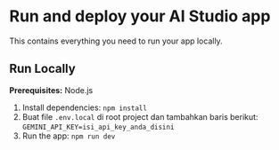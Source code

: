 # Run and deploy your AI Studio app

This contains everything you need to run your app locally.

## Run Locally

**Prerequisites:**  Node.js


1. Install dependencies:
   `npm install`
2. Buat file `.env.local` di root project dan tambahkan baris berikut:
   `GEMINI_API_KEY=isi_api_key_anda_disini`
3. Run the app:
   `npm run dev`

